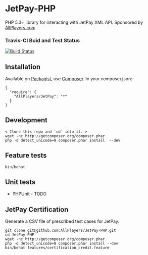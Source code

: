 # JetPay-PHP

PHP 5.3+ library for interacting with JetPay XML API. Sponsored by [AllPlayers.com](https://www.allplayers.com).

### Travis-CI Buid and Test Status
[![Build Status](https://secure.travis-ci.org/AllPlayers/JetPay-PHP.png)](http://travis-ci.org/AllPlayers/JetPay-PHP)

## Installation
Available on [Packagist](http://packagist.org/packages/allplayers/jetpay), use [Composer](http://getcomposer.org/).  In your composer.json:

    {
      "require": {
        "AllPlayers/JetPay": "*"
      }
    }

## Development

    < Clone this repo and `cd` into it. >
    wget -nc http://getcomposer.org/composer.phar
    php -d detect_unicode=0 composer.phar install  --dev

## Feature tests

    bin/behat

## Unit tests

 - PHPUnit - TODO

## JetPay Certification
Generate a CSV file of prescribed test cases for JetPay.

    git clone git@github.com:AllPlayers/JetPay-PHP.git
    cd JetPay-PHP
    wget -nc http://getcomposer.org/composer.phar
    php -d detect_unicode=0 composer.phar install --dev
    bin/behat features/certification_credit.feature
